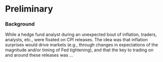 # Preliminary

### Background
While a hedge fund analyst during an unexpected bout of inflation, traders, analysts, etc., were fixated on CPI releases. The idea was that inflation surprises would drive markets (e.g., through changes in expectations of the magnitude and/or timing of Fed tightening), and that the key to trading on and around these releases was ...
